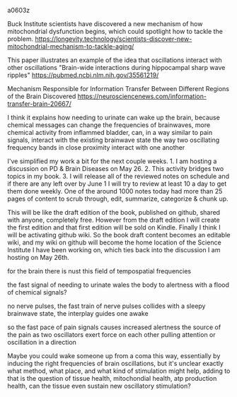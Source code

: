 a0603z

Buck Institute scientists have discovered a new mechanism of how mitochondrial dysfunction begins, which could spotlight how to tackle the problem.
https://longevity.technology/scientists-discover-new-mitochondrial-mechanism-to-tackle-aging/

This paper illustrates an example of the idea that oscillations interact with other oscillations "Brain-wide interactions during hippocampal sharp wave ripples" https://pubmed.ncbi.nlm.nih.gov/35561219/

Mechanism Responsible for Information Transfer Between Different Regions of the Brain Discovered
https://neurosciencenews.com/information-transfer-brain-20667/

I think it explains how needing to urinate can wake up the brain, because chemical messages can change the frequencies of brainwaves, more chemical activity from inflammed bladder, can, in a way similar to pain signals, interact with the existing brainwave state the way two oscillating frequency bands in close proximity interact with one another

I've simplified my work a bit for the next couple weeks. 1. I am hosting a discussion on PD & Brain Diseases on May 26. 2. This activity bridges two topics in my book. 3. I will release all of the reviewed notes on schedule and if there are any left over by June 1 I will try to review at least 10 a day to get them done weekly. One of the around 1000 notes today had more than 25 pages of content to scrub through, edit, summarize, categorize & chunk up. 

This will be like the draft edition of the book, published on github, shared with anyone, completely free. However from the draft edition I will create the first edition and that first edition will be sold on Kindle. Finally I think I will be activating github wiki. So the book draft content becomes an editable wiki, and my wiki on github will become the home location of the Science Institute I have been working on, which ties back into the discussion I am hosting on May 26th. 

for the  brain there is nust this field of tempospatial frequencies

the fast signal of needing to urinate wales the body to alertness with a flood of chemical signals?

no nerve pulses, the fast train of nerve pulses collides with a sleepy brainwave state, the interplay guides one awake

so the fast pace of pain signals causes increased alertness the source of the pain as two oscillators exert force on each other pulling attention or oscillation in a direction

Maybe you could wake someone up from a coma this way, essentially by inducing the right frequencies of brain oscillations, but it's unclear exactly what method, what place, and what kind of stimulation might help, adding to that is the question of tissue health, mitochondial health, atp production health, can the tissue even sustain new oscillatory stimulation?
